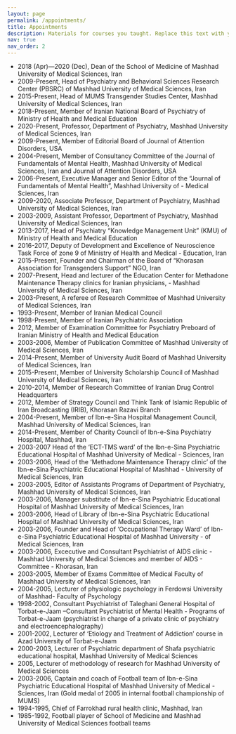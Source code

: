```yaml
---
layout: page
permalink: /appointments/
title: Appointments
description: Materials for courses you taught. Replace this text with your description.
nav: true
nav_order: 2
---
```


- 2018 (Apr)—2020 (Dec), Dean of the School of Medicine of Mashhad University of Medical Sciences, Iran
- 2009-Present, Head of Psychiatry and Behavioral Sciences Research Center (PBSRC) of Mashhad University of Medical Sciences, Iran
- 2015-Present, Head of MUMS Transgender Studies Center, Mashhad University of Medical Sciences, Iran
- 2018-Present, Member of Iranian National Board of Psychiatry of Ministry of Health and Medical Education
- 2020-Present, Professor, Department of Psychiatry, Mashhad University of Medical Sciences, Iran
- 2009-Present, Member of Editorial Board of Journal of Attention Disorders, USA
- 2004-Present, Member of Consultancy Committee of the Journal of Fundamentals of Mental Health, Mashhad University of Medical Sciences, Iran and Journal of Attention Disorders, USA
- 2006-Present, Executive Manager and Senior Editor of the “Journal of Fundamentals of Mental Health”, Mashhad University of - Medical Sciences, Iran
- 2009-2020, Associate Professor, Department of Psychiatry, Mashhad University of Medical Sciences, Iran
- 2003-2009, Assistant Professor, Department of Psychiatry, Mashhad University of Medical Sciences, Iran
- 2013-2017, Head of Psychiatry “Knowledge Management Unit” (KMU) of Ministry of Health and Medical Education
- 2016-2017, Deputy of Development and Excellence of Neuroscience Task Force of zone 9 of Ministry of Health and Medical - Education, Iran
- 2015-Present, Founder and Chairman of the Board of “Khorasan Association for Transgenders Support” NGO, Iran
- 2007-Present, Head and lecturer of the Education Center for Methadone Maintenance Therapy clinics for Iranian physicians, - Mashhad University of Medical Sciences, Iran
- 2003-Present, A referee of Research Committee of Mashhad University of Medical Sciences, Iran
- 1993-Present, Member of Iranian Medical Council 
- 1998-Present, Member of Iranian Psychiatric Association 
- 2012, Member of Examination Committee for Psychiatry Preboard of Iranian Ministry of Health and Medical Education
- 2003-2006, Member of Publication Committee of Mashhad University of Medical Sciences, Iran
- 2014-Present, Member of University Audit Board of Mashhad University of Medical Sciences, Iran 
- 2015-Present, Member of University Scholarship Council of Mashhad University of Medical Sciences, Iran 
- 2010-2014, Member of Research Committee of Iranian Drug Control Headquarters
- 2012, Member of Strategy Council and Think Tank of Islamic Republic of Iran Broadcasting (IRIB), Khorasan Razavi Branch
- 2004-Present, Member of Ibn-e-Sina Hospital Management Council, Mashhad University of Medical Sciences, Iran 
- 2014-Present, Member of Charity Council of Ibn-e-Sina Psychiatry Hospital, Mashhad, Iran 
- 2003-2007 Head of the ‘ECT-TMS ward’ of the Ibn-e-Sina Psychiatric Educational Hospital of Mashhad University of Medical - Sciences, Iran
- 2003-2006, Head of the ‘Methadone Maintenance Therapy clinic’ of the Ibn-e-Sina Psychiatric Educational Hospital of Mashhad - University of Medical Sciences, Iran
- 2003-2005, Editor of Assistants Programs of Department of Psychiatry, Mashhad University of Medical Sciences, Iran
- 2003-2006, Manager substitute of Ibn-e-Sina Psychiatric Educational Hospital of Mashhad University of Medical Sciences, Iran
- 2003-2006, Head of Library of Ibn-e-Sina Psychiatric Educational Hospital of Mashhad University of Medical Sciences, Iran
- 2003-2006, Founder and Head of ‘Occupational Therapy Ward’ of Ibn-e-Sina Psychiatric Educational Hospital of Mashhad University - of Medical Sciences, Iran
- 2003-2006, Excecutive and Consultant Psychiatrist of AIDS clinic - Mashhad University of Medical Sciences and member of AIDS - Committee - Khorasan, Iran
- 2003-2005, Member of Exams Committee of Medical Faculty of Mashhad University of Medical Sciences, Iran
- 2004-2005, Lecturer of physiologic psychology in Ferdowsi University of Mashhad- Faculty of Psychology
- 1998-2002, Consultant Psychiatrist of Taleghani General Hospital of Torbat-e-Jaam –Consultant Psychiatrist of Mental Health - Programs of Torbat-e-Jaam (psychiatrist in charge of a private clinic of psychiatry and electroencephalography)
- 2001-2002, Lecturer of ‘Etiology and Treatment of Addiction’ course in Azad University of Torbat-e-Jaam
- 2000-2003, Lecturer of Psychiatric department of Shafa psychiatric educational hospital, Mashhad University of Medical Sciences
- 2005, Lecturer of methodology of research for Mashhad University of Medical Sciences
- 2003-2006, Captain and coach of Football team of Ibn-e-Sina Psychiatric Educational Hospital of Mashhad University of Medical - Sciences, Iran (Gold medal of 2005 in internal football championship of MUMS)
- 1994-1995, Chief of Farrokhad rural health clinic, Mashhad, Iran
- 1985-1992, Football player of School of Medicine and Mashhad University of Medical Sciences football teams